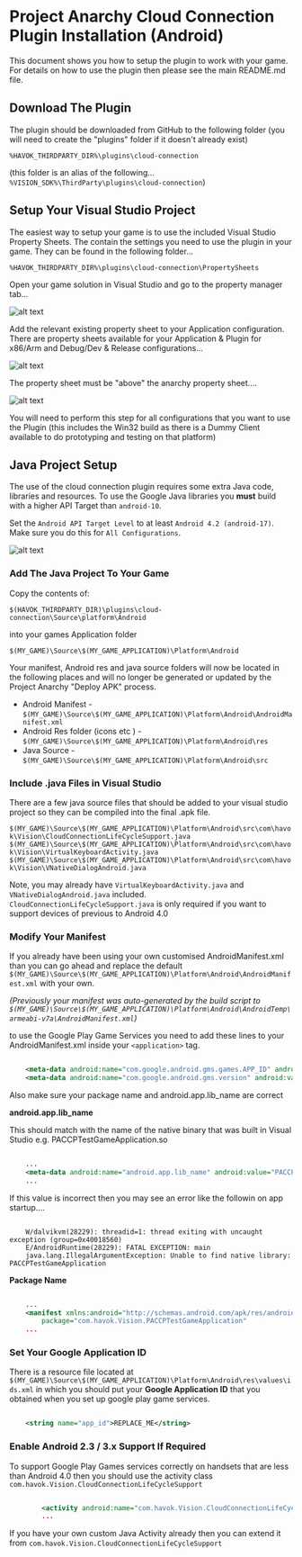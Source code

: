 # Project Anarchy Cloud Connection Plugin Installation (Android)

This document shows you how to setup the plugin to work with your game. For details on how to use the plugin then please see the main README.md file.

## Download The Plugin

The plugin should be downloaded from GitHub to the following folder (you will need to create the "plugins" folder if it doesn't already exist)

`%HAVOK_THIRDPARTY_DIR%\plugins\cloud-connection`

(this folder is an alias of the following... `%VISION_SDK%\ThirdParty\plugins\cloud-connection`)



## Setup Your Visual Studio Project

The easiest way to setup your game is to use the included Visual Studio Property Sheets. The contain the settings you need to use the plugin in your game. They can be found in the following folder...

`%HAVOK_THIRDPARTY_DIR%\plugins\cloud-connection\PropertySheets`

Open your game solution in Visual Studio and go to the property manager tab...

![alt text](Docs/helpimages/addpropsheet1.png "Go to the property manager")

Add the relevant existing property sheet to your Application configuration. There are property sheets available for your Application & Plugin for x86/Arm and  Debug/Dev & Release configurations...

![alt text](Docs/helpimages/addpropsheet2.png "Go to the property manager")

The property sheet must be "above" the anarchy property sheet....

![alt text](Docs/helpimages/addpropsheet3.png "Go to the property manager")


You will need to perform this step for all configurations that you want to use the Plugin (this includes the Win32 build as there is a Dummy Client available to do prototyping and testing on that platform)

## Java Project Setup

The use of the cloud connection plugin requires some extra Java code, libraries and resources.
To use the Google Java libraries you **must** build with a higher API Target than `android-10`.

Set the `Android API Target Level` to at least `Android 4.2 (android-17)`. Make sure you do this for `All Configurations`.

![alt text](Docs/helpimages/androidtargetapi.png "Set the Android Target API")

### Add The Java Project To Your Game

Copy the contents of:

`$(HAVOK_THIRDPARTY_DIR)\plugins\cloud-connection\Source\platform\Android`

into your games Application folder

`$(MY_GAME)\Source\$(MY_GAME_APPLICATION)\Platform\Android`

Your manifest, Android res and java source folders will now be located in the following places and will no longer be generated or updated by the Project Anarchy "Deploy APK" process.

* Android Manifest - `$(MY_GAME)\Source\$(MY_GAME_APPLICATION)\Platform\Android\AndroidManifest.xml`
* Android Res folder (icons etc ) - `$(MY_GAME)\Source\$(MY_GAME_APPLICATION)\Platform\Android\res`
* Java Source - `$(MY_GAME)\Source\$(MY_GAME_APPLICATION)\Platform\Android\src`

### Include .java Files in Visual Studio

There are a few java source files that should be added to your visual studio project so they can be compiled into the final .apk file.

`$(MY_GAME)\Source\$(MY_GAME_APPLICATION)\Platform\Android\src\com\havok\Vision\CloudConnectionLifeCycleSupport.java`
`$(MY_GAME)\Source\$(MY_GAME_APPLICATION)\Platform\Android\src\com\havok\Vision\VirtualKeyboardActivity.java`
`$(MY_GAME)\Source\$(MY_GAME_APPLICATION)\Platform\Android\src\com\havok\Vision\VNativeDialogAndroid.java`

Note, you may already have `VirtualKeyboardActivity.java` and `VNativeDialogAndroid.java` included. `CloudConnectionLifeCycleSupport.java` is only required if you want to support devices of previous to Android 4.0

### Modify Your Manifest
 
If you already have been using your own customised AndroidManifest.xml than you can go ahead and replace the default `$(MY_GAME)\Source\$(MY_GAME_APPLICATION)\Platform\Android\AndroidManifest.xml` with your own.

*(Previously your manifest was auto-generated by the build script to `$(MY_GAME)\Source\$(MY_GAME_APPLICATION)\Platform\Android\AndroidTemp\armeabi-v7a\AndroidManifest.xml`)*

to use the Google Play Game Services you need to add these lines to your AndroidManifest.xml inside your `<application>` tag.

```xml

	<meta-data android:name="com.google.android.gms.games.APP_ID" android:value="@string/app_id" />`
	<meta-data android:name="com.google.android.gms.version" android:value="@integer/google_play_services_version" />
```

Also make sure your package name and android.app.lib_name are correct

**android.app.lib_name**

This should match with the name of the native binary that was built in Visual Studio e.g. PACCPTestGameApplication.so
 
```xml

	...
	<meta-data android:name="android.app.lib_name" android:value="PACCPTestGameApplication" />
	...
```

If this value is incorrect then you may see an error like the followin on app startup.... 

```

	W/dalvikvm(28229): threadid=1: thread exiting with uncaught exception (group=0x40018560)
	E/AndroidRuntime(28229): FATAL EXCEPTION: main
	java.lang.IllegalArgumentException: Unable to find native library: PACCPTestGameApplication
```

**Package Name**
```xml

	...
	<manifest xmlns:android="http://schemas.android.com/apk/res/android"
      	package="com.havok.Vision.PACCPTestGameApplication"
	...
```

### Set Your Google Application ID

There is a resource file located at `$(MY_GAME)\Source\$(MY_GAME_APPLICATION)\Platform\Android\res\values\ids.xml` in which you should put your **Google Application ID** that you obtained when you set up google play game services.

```xml

	<string name="app_id">REPLACE_ME</string>
```

### Enable Android 2.3 / 3.x Support If Required

To support Google Play Games services correctly on handsets that are less than Android 4.0 then you should use the activity class `com.havok.Vision.CloudConnectionLifeCycleSupport`

```xml

        <activity android:name="com.havok.Vision.CloudConnectionLifeCycleSupport"
		...
```

If you have your own custom Java Activity already then you can extend it from `com.havok.Vision.CloudConnectionLifeCycleSupport`

